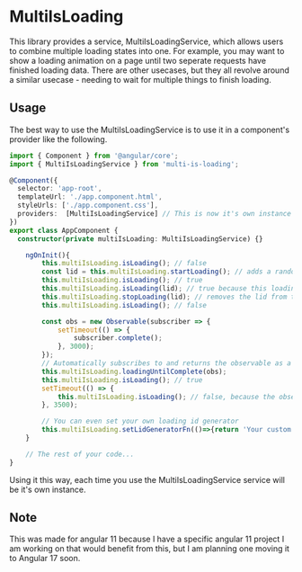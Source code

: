 # MultiIsLoading

This library provides a service, MultiIsLoadingService, which allows users to combine multiple loading states into one. For example, you may want to show a loading animation on a page until two seperate requests have finished loading data. There are other usecases, but they all revolve around a similar usecase - needing to wait for multiple things to finish loading.

## Usage
The best way to use the MultiIsLoadingService is to use it in a component's provider like the following.

```typescript
import { Component } from '@angular/core';
import { MultiIsLoadingService } from 'multi-is-loading';

@Component({
  selector: 'app-root',
  templateUrl: './app.component.html',
  styleUrls: ['./app.component.css'],
  providers:  [MultiIsLoadingService] // This is now it's own instance
})
export class AppComponent {
  constructor(private multiIsLoading: MultiIsLoadingService) {}

    ngOnInit(){
        this.multiIsLoading.isLoading(); // false
        const lid = this.multiIsLoading.startLoading(); // adds a randome loading id, lid to the loading state
        this.multiIsLoading.isLoading(); // true
        this.multiIsLoading.isLoading(lid); // true because this loading id is in the loading state
        this.multiIsLoading.stopLoading(lid); // removes the lid from the loading state. If no param is given, it removes all of them
        this.multiIsLoading.isLoading(); // false

        const obs = new Observable(subscriber => {
            setTimeout(() => {
                subscriber.complete();
            }, 3000);
        });
        // Automatically subscribes to and returns the observable as a ShareReplay pipe. Sets the loading state to true with it's own id until the observable completes.
        this.multiIsLoading.loadingUntilComplete(obs); 
        this.multiIsLoading.isLoading(); // true
        setTimeout(() => {
            this.multiIsLoading.isLoading(); // false, because the observable finishes after 3s, and the lid is removed from the loading state.
        }, 3500);

        // You can even set your own loading id generator
        this.multiIsLoading.setLidGeneratorFn(()=>{return 'Your custom id generator here';})
    }

    // The rest of your code...
}
```

Using it this way, each time you use the MultiIsLoadingService service will be it's own instance.

## Note

This was made for angular 11 because I have a specific angular 11 project I am working on that would benefit from this, but I am planning one moving it to Angular 17 soon.